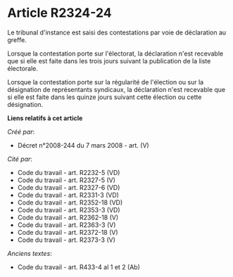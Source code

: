 # Article R2324-24

Le tribunal d'instance est saisi des contestations par voie de déclaration au greffe.

Lorsque la contestation porte sur l'électorat, la déclaration n'est recevable que si elle est faite dans les trois jours
suivant la publication de la liste électorale.

Lorsque la contestation porte sur la régularité de l'élection ou sur la désignation de représentants syndicaux, la
déclaration n'est recevable que si elle est faite dans les quinze jours suivant cette élection ou cette désignation.

**Liens relatifs à cet article**

_Créé par_:

  - Décret n°2008-244 du 7 mars 2008 - art. (V)

_Cité par_:

  - Code du travail - art. R2232-5 (VD)
  - Code du travail - art. R2327-5 (V)
  - Code du travail - art. R2327-6 (VD)
  - Code du travail - art. R2331-3 (VD)
  - Code du travail - art. R2352-18 (VD)
  - Code du travail - art. R2353-3 (VD)
  - Code du travail - art. R2362-18 (V)
  - Code du travail - art. R2363-3 (V)
  - Code du travail - art. R2372-18 (V)
  - Code du travail - art. R2373-3 (V)

_Anciens textes_:

  - Code du travail - art. R433-4 al 1 et 2 (Ab)
